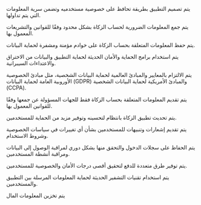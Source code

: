 
يتم تصميم التطبيق بطريقة تحافظ على خصوصية مستخدميه وتضمن سرية المعلومات التي يتم تداولها.

يتم جمع المعلومات الضرورية لحساب الزكاة بشكل محدود وفقًا للقوانين والتشريعات المعمول بها.

يتم حفظ المعلومات المتعلقة بحساب الزكاة على خوادم مؤمنة ومشفرة لحماية البيانات.

يتم استخدام برامج الحماية والأمان الحديثة لحماية التطبيق والبيانات من الاختراق والاعتداءات السيبرانية.

يتم الالتزام بالمعايير والمبادئ العالمية لحماية البيانات الشخصية، مثل مبادئ الخصوصية الأوروبية العامة لحماية البيانات (GDPR) والمبادئ الأمريكية لحماية البيانات الشخصية (CCPA).

يتم تقديم المعلومات المتعلقة بحساب الزكاة فقط للجهات المسؤولة عن جمعها وفقًا للقوانين المعمول بها.

يتم تحديث تطبيق الزكاة بانتظام لتحسينه وتوفير مزيد من الحماية للمستخدمين.

يتم تقديم إشعارات وتنبيهات للمستخدمين بشأن أي تغييرات في سياسات الخصوصية وشروط الاستخدام.

يتم الحفاظ على سجلات الدخول والتحقق منها بشكل دوري لمراقبة الوصول إلى البيانات ومراقبة أنشطة المستخدمين.

يتم توفير طرق متعددة للدفع لتحقيق أقصى درجات الأمان والخصوصية للمستخدمين.

يتم استخدام تقنيات التشفير الحديثة لحماية المعلومات المرسلة بين التطبيق والمستخدمين.

يتم تخزين المعلومات المال
